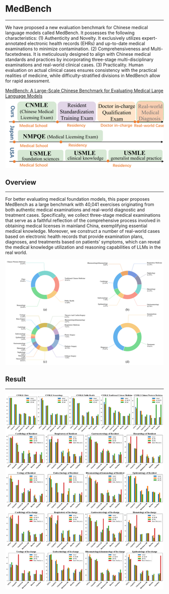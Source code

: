 # MedBench
___
We have proposed a new evaluation benchmark for Chinese medical language models called MedBench. It possesses the following characteristics: (1) Authenticity and Novelty. It exclusively utilizes expert-annotated electronic health records (EHRs) and up-to-date medical examinations to minimize contamination. (2) Comprehensiveness and Multi-facetedness. It is meticulously designed to align with Chinese medical standards and practices by incorporating three-stage multi-disciplinary examinations and real-world clinical cases. (3) Practicality. Human evaluation on actual clinical cases ensures consistency with the practical realities of medicine, while difficulty-stratified divisions in MedBench allow for rapid assessment.

[MedBench: A Large-Scale Chinese Benchmark for Evaluating Medical Large Language Models](https://arxiv.org/abs/2312.12806)
![Three stage](img/three_stage.png)
## Overview
___
For better evaluating medical foundation models, this paper proposes MedBench as a large benchmark with 40,041 exercises originating from both authentic medical examinations and real-world diagnostic and treatment cases. Specifically, we collect three-stage medical examinations that serve as a faithful reflection of the comprehensive process involved in obtaining medical licenses in mainland China, exemplifying essential medical knowledge. Moreover, we construct a number of real-world cases based on electronic health records that provide examination plans, diagnoses, and treatments based on patients’ symptoms, which can reveal the medical knowledge utilization and reasoning capabilities of LLMs in the real world.

![Overview](img/questionsSum.png)

## Result
___
![results](img/results_on_departments.png)
